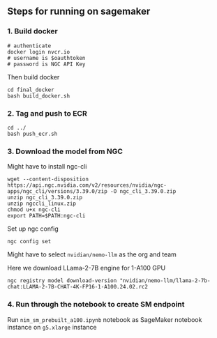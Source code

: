 ## Steps for running on sagemaker

### 1. Build docker
```
# authenticate
docker login nvcr.io
# username is $oauthtoken
# password is NGC API Key
```
Then build docker
```
cd final_docker
bash build_docker.sh
```

### 2. Tag and push to ECR
```
cd ../
bash push_ecr.sh
```

### 3. Download the model from NGC
Might have to install ngc-cli
```
wget --content-disposition https://api.ngc.nvidia.com/v2/resources/nvidia/ngc-apps/ngc_cli/versions/3.39.0/zip -O ngc_cli_3.39.0.zip
unzip ngc_cli_3.39.0.zip
unzip ngccli_linux.zip
chmod u+x ngc-cli
export PATH=$PATH:ngc-cli
```

Set up ngc config
```
ngc config set
```
Might have to select `nvidian/nemo-llm` as the org and team

Here we download LLama-2-7B engine for 1-A100 GPU
```
ngc registry model download-version "nvidian/nemo-llm/llama-2-7b-chat:LLAMA-2-7B-CHAT-4K-FP16-1-A100.24.02.rc2
```

### 4. Run through the notebook to create SM endpoint
Run `nim_sm_prebuilt_a100.ipynb` notebook as SageMaker notebook instance on `g5.xlarge` instance
